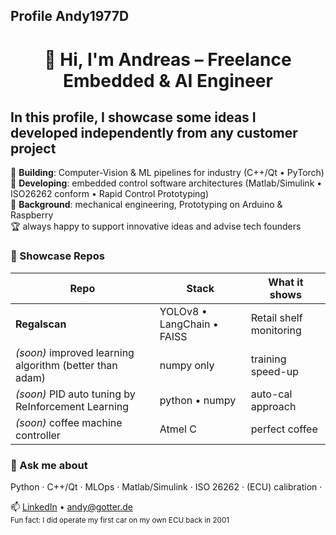 ## Profile Andy1977D


<h1 align="center">👋 Hi, I'm Andreas – Freelance Embedded & AI Engineer</h1>

## In this profile, I showcase some ideas I developed independently from any customer project

🔭 **Building**: Computer-Vision & ML pipelines for industry (C++/Qt • PyTorch)  
🔭 **Developing**: embedded control software architectures (Matlab/Simulink • ISO26262 conform • Rapid Control Prototyping)  
🔭 **Background**: mechanical engineering, Prototyping on Arduino & Raspberry  
🏆 always happy to support innovative ideas and advise tech founders

### 🚀 Showcase Repos
| Repo | Stack | What it shows |
|------|-------|---------------|
| **Regalscan** | YOLOv8 • LangChain • FAISS | Retail shelf monitoring |
| *(soon)* improved learning algorithm (better than adam) | numpy only | training speed-up |
| *(soon)* PID auto tuning by ReInforcement Learning | python • numpy | auto-cal approach |
| *(soon)* coffee machine controller | Atmel  C | perfect coffee |


### 💬 Ask me about  
Python · C++/Qt · MLOps · Matlab/Simulink · ISO 26262 · (ECU) calibration ·

📫 [LinkedIn](…) • andy@gotter.de  
<sub>Fun fact: I did operate my first car on my own ECU back in 2001</sub>






